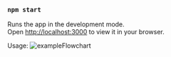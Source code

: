 ### `npm start`

Runs the app in the development mode.\
Open [http://localhost:3000](http://localhost:3000) to view it in your browser.

Usage:
![exampleFlowchart](https://user-images.githubusercontent.com/22131346/165331491-8ffa0555-215b-4038-a7c7-5b868b1e03ef.gif)
